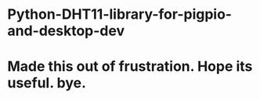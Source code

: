 # Python-DHT11-library-for-pigpio-and-desktop-dev
# Made this out of frustration.  Hope its useful. bye.
